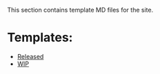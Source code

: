 This section contains template MD files for the site.

# Templates:
* [Released](Templates/TEMPLATE_RELEASED)
* [WIP](Templates/TEMPLATE_WIP)
